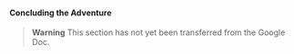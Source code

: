 #### Concluding the Adventure

> **Warning**
> This section has not yet been transferred from the Google Doc.
